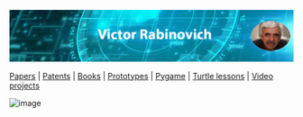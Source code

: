 
![Header Image](https://raw.githubusercontent.com/victenna/vrabinovich/main/Images/Header.png)

[Papers](papers.md) | [Patents](patents.md) | [Books](books.md) | [Prototypes](prototypes.md) | [Pygame](pygame.md) | [Turtle lessons](turtle_lessons.md) | [Video projects](video_projects.md)


![image](https://github.com/user-attachments/assets/ba9d84ce-a21f-4f67-94ac-d095e75ee7c6)

















